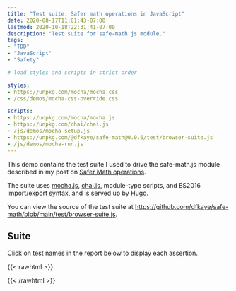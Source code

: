 ```yaml
---
title: "Test suite: Safer math operations in JavaScript"
date: 2020-08-17T11:01:43-07:00
lastmod: 2020-10-18T22:31:41-07:00
description: "Test suite for safe-math.js module."
tags:
- "TDD"
- "JavaScript"
- "Safety"

# load styles and scripts in strict order

styles: 
- https://unpkg.com/mocha/mocha.css
- /css/demos/mocha-css-override.css

scripts: 
- https://unpkg.com/mocha/mocha.js
- https://unpkg.com/chai/chai.js
- /js/demos/mocha-setup.js
- https://unpkg.com/@dfkaye/safe-math@0.0.6/test/browser-suite.js
- /js/demos/mocha-run.js
---
```


This demo contains the test suite I used to drive the safe-math.js module described in my post on [Safer Math operations](/posts/2020/08/17/safer-math-operations-in-javascript-using-tdd/).

The suite uses [mocha.js](https://mochajs.org/), [chai.js](https://www.chaijs.com/), module-type scripts, and ES2016 import/export syntax, and is served up by [Hugo](https://gohugo.io).

You can view the source of the test suite at https://github.com/dfkaye/safe-math/blob/main/test/browser-suite.js.

## Suite

Click on test names in the report below to display each assertion.

{{< rawhtml >}}
<div id="fixture"></div>
<div id="mocha"></div>
{{< /rawhtml >}}

